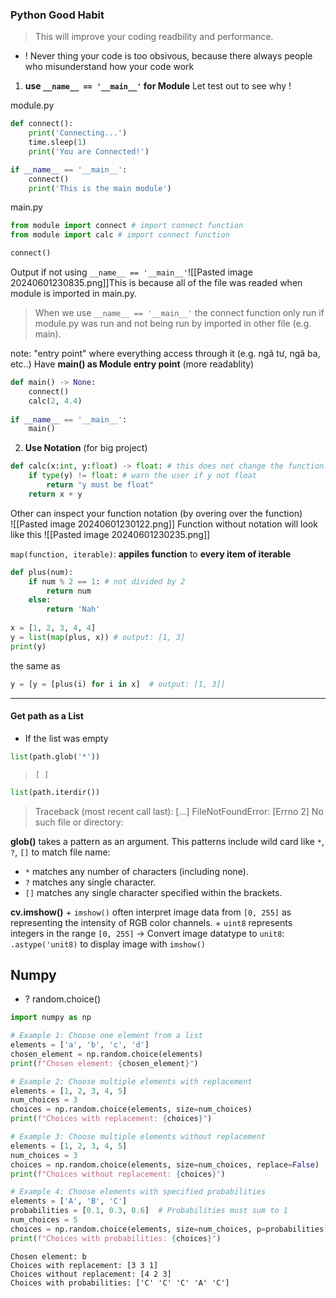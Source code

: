 
### Python Good Habit
> This will improve your coding readbility and performance.

+ ! Never thing your code is too obsivous, because there always people who misunderstand how your code work

1) **use `__name__ == '__main__'` for Module** 
	Let test out to see why !

module.py
```python
def connect():
    print('Connecting...')
    time.sleep(1)
    print('You are Connected!')

if __name__ == '__main__':
	connect()
    print('This is the main module')
```

main.py
```python
from module import connect # import connect function
from module import calc # import connect function

connect()
```
Output if not using `__name__ == '__main__'`![[Pasted image 20240601230835.png]]This is because all of the file was readed when module is imported in main.py. 
> When we use `__name__ == '__main__'`  the connect function only run if module.py was run and not being run by imported in other file (e.g. main).  

note: "entry point" where everything access through it (e.g. ngã tư, ngã ba, etc..)
Have **main() as Module entry point** (more readablity)
```python
def main() -> None:
    connect()
    calc(2, 4.4)
    
if __name__ == '__main__':
	main()
```


2) **Use Notation** (for big project)
```python
def calc(x:int, y:float) -> float: # this does not change the function. It just show as notation
    if type(y) != float: # warn the user if y not float
        return "y must be float"
    return x + y
```
Other can inspect your function notation (by overing over the function)   
![[Pasted image 20240601230122.png]]
Function without notation will look like this
![[Pasted image 20240601230235.png]]

`map(function, iterable)`: **appiles function** to **every item of iterable**
```python
def plus(num):
    if num % 2 == 1: # not divided by 2
        return num 
    else:
        return 'Nah'
    
x = [1, 2, 3, 4, 4]
y = list(map(plus, x)) # output: [1, 3]
print(y)
```
the same as
```python
y = [y = [plus(i) for i in x]  # output: [1, 3]]
```

---

#### Get path as a List 
+ If the list was empty
```python
list(path.glob('*'))
```
> `[ ]`
```python
list(path.iterdir())
```
> Traceback (most recent call last):
> [...]
> FileNotFoundError: [Errno 2] No such file or directory:

**glob()** takes a pattern as an argument. This patterns include wild card like `*`, `?`, `[]` to match file name:
- `*` matches any number of characters (including none).
- `?` matches any single character.
- `[]` matches any single character specified within the brackets.

**cv.imshow()**
	+ `imshow()` often interpret image data from `[0, 255]` as representing the intensity of RGB color channels. 
	+ `uint8` represents integers in the range `[0, 255]`
	-> Convert image datatype to `unit8`: `.astype('unit8)` to display image with `imshow()`


## Numpy
+ ? random.choice()
```python
import numpy as np

# Example 1: Choose one element from a list
elements = ['a', 'b', 'c', 'd']
chosen_element = np.random.choice(elements)
print(f"Chosen element: {chosen_element}")

# Example 2: Choose multiple elements with replacement
elements = [1, 2, 3, 4, 5]
num_choices = 3
choices = np.random.choice(elements, size=num_choices)
print(f"Choices with replacement: {choices}")

# Example 3: Choose multiple elements without replacement
elements = [1, 2, 3, 4, 5]
num_choices = 3
choices = np.random.choice(elements, size=num_choices, replace=False)
print(f"Choices without replacement: {choices}")

# Example 4: Choose elements with specified probabilities
elements = ['A', 'B', 'C']
probabilities = [0.1, 0.3, 0.6]  # Probabilities must sum to 1
num_choices = 5
choices = np.random.choice(elements, size=num_choices, p=probabilities)
print(f"Choices with probabilities: {choices}")
```
```output
Chosen element: b
Choices with replacement: [3 3 1]
Choices without replacement: [4 2 3]
Choices with probabilities: ['C' 'C' 'C' 'A' 'C']
```

